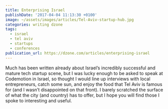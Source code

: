 ```yaml
---
title: Enterprising Israel
publishDate: '2017-04-04 11:13:30 +0100'
image: ~/assets/images/articles/Tel-Aviv-startup-hub.jpg
categories: writing dzone
tags:
  - israel
  - tel aviv
  - startups
  - conferences
publication_url: https://dzone.com/articles/enterprising-israel
---
```


Much has been written already about Israel’s incredibly successful and mature tech startup scene, but I was lucky enough to be asked to speak at Codemotion in Israel, so thought I would line up interviews with local entrepreneurs, catch some sun, and enjoy the food that Tel Aviv is famous for (and I wasn’t disappointed on that front). I barely scratched the surface of what the city (and country) has to offer, but I hope you will find those I spoke to interesting and useful.
